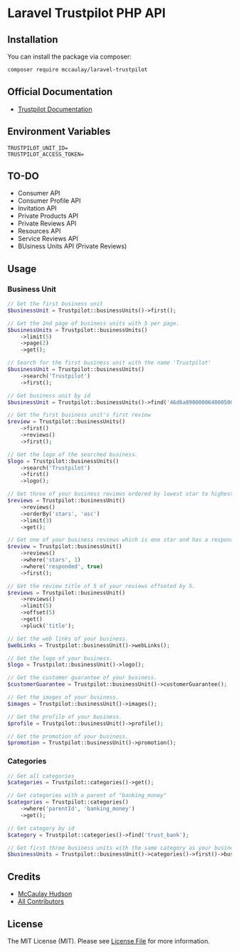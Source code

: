 # Laravel Trustpilot PHP API

## Installation

You can install the package via composer:

```bash
composer require mccaulay/laravel-trustpilot
```

## Official Documentation
- [Trustpilot Documentation](https://developers.trustpilot.com/)

## Environment Variables
```
TRUSTPILOT_UNIT_ID=
TRUSTPILOT_ACCESS_TOKEN=
```

## TO-DO
- Consumer API
- Consumer Profile API
- Invitation API
- Private Products API
- Private Reviews API
- Resources API
- Service Reviews API
- BUsiness Units API (Private Reviews)

## Usage
### Business Unit
```php
// Get the first business unit
$businessUnit = Trustpilot::businessUnits()->first();

// Get the 2nd page of business units with 5 per page.
$businessUnits = Trustpilot::businessUnits()
    ->limit(5)
    ->page(2)
    ->get();

// Search for the first business unit with the name 'Trustpilot'
$businessUnit = Trustpilot::businessUnits()
    ->search('Trustpilot')
    ->first();

// Get business unit by id
$businessUnit = Trustpilot::businessUnits()->find('46d6a890000064000500e0c3');

// Get the first business unit's first review
$review = Trustpilot::businessUnits()
    ->first()
    ->reviews()
    ->first();

// Get the logo of the searched business.
$logo = Trustpilot::businessUnits()
    ->search('Trustpilot')
    ->first()
    ->logo();

// Get three of your business reviews ordered by lowest star to highest.
$reviews = Trustpilot::businessUnit()
    ->reviews()
    ->orderBy('stars', 'asc')
    ->limit(3)
    ->get();

// Get one of your business reviews which is one star and has a response.
$review = Trustpilot::businessUnit()
    ->reviews()
    ->where('stars', 1)
    ->where('responded', true)
    ->first();

// Get the review title of 5 of your reviews offseted by 5.
$reviews = Trustpilot::businessUnit()
    ->reviews()
    ->limit(5)
    ->offset(5)
    ->get()
    ->pluck('title');

// Get the web links of your business.
$webLinks = Trustpilot::businessUnit()->webLinks();

// Get the logo of your business.
$logo = Trustpilot::businessUnit()->logo();

// Get the customer guarantee of your business.
$customerGuarantee = Trustpilot::businessUnit()->customerGuarantee();

// Get the images of your business.
$images = Trustpilot::businessUnit()->images();

// Get the profile of your business.
$profile = Trustpilot::businessUnit()->profile();

// Get the promotion of your business.
$promotion = Trustpilot::businessUnit()->promotion();
```

### Categories
```php
// Get all categories
$categories = Trustpilot::categories()->get();

// Get categories with a parent of "banking_money"
$categories = Trustpilot::categories()
    ->where('parentId', 'banking_money')
    ->get();

// Get category by id
$category = Trustpilot::categories()->find('trust_bank');

// Get first three business units with the same category as your business unit
$businessUnits = Trustpilot::businessUnit()->categories()->first()->businessUnits()->limit(3)->get();
```

## Credits

- [McCaulay Hudson](https://github.com/mccaulay)
- [All Contributors](../../contributors)

## License

The MIT License (MIT). Please see [License File](LICENSE.md) for more information.
